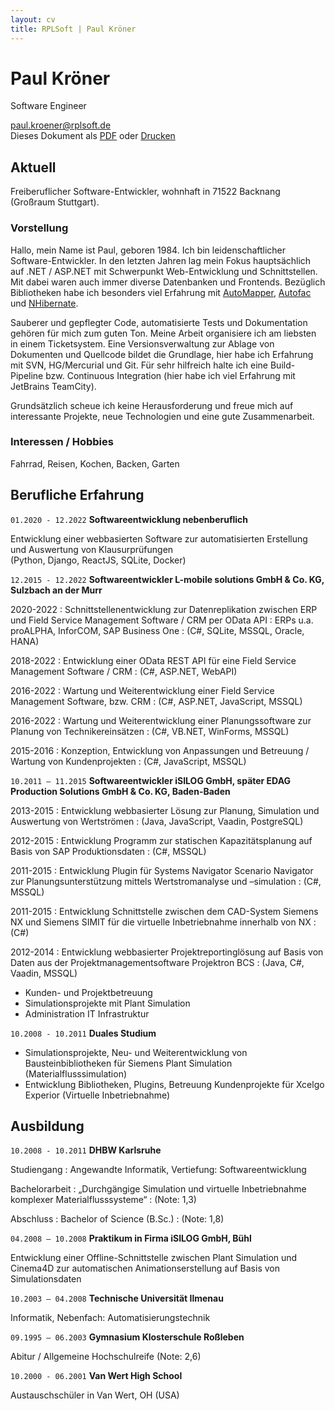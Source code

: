 ```yaml
---
layout: cv
title: RPLSoft | Paul Kröner
---
```


# Paul Kröner
  Software Engineer

<div id="webaddress">
	<a href="mailto:paul.kroener@rplsoft.de">paul.kroener@rplsoft.de</a>
	<div id="pdf">
		Dieses Dokument als 
		<a href="/assets/pdf/cv.pdf">PDF</a> oder 
		<a href="javascript:if(window.print)window.print()">Drucken</a>
	</div>
</div>


## Aktuell

Freiberuflicher Software-Entwickler, wohnhaft in 71522 Backnang (Großraum Stuttgart).

### Vorstellung

Hallo, mein Name ist Paul, geboren 1984. Ich bin leidenschaftlicher Software-Entwickler. In den letzten Jahren lag mein Fokus hauptsächlich auf .NET / ASP.NET mit Schwerpunkt Web-Entwicklung und Schnittstellen. Mit dabei waren auch immer diverse Datenbanken und Frontends. Bezüglich Bibliotheken habe ich besonders viel Erfahrung mit [AutoMapper](https://automapper.org/), [Autofac](https://autofac.org/) und [NHibernate](https://nhibernate.info/).

Sauberer und gepflegter Code, automatisierte Tests und Dokumentation gehören für mich zum guten Ton. Meine Arbeit organisiere ich am liebsten in einem Ticketsystem. Eine Versionsverwaltung zur Ablage von Dokumenten und Quellcode bildet die Grundlage, hier habe ich Erfahrung mit SVN, HG/Mercurial und Git. Für sehr hilfreich halte ich eine Build-Pipeline bzw. Continuous Integration (hier habe ich viel Erfahrung mit JetBrains TeamCity).

Grundsätzlich scheue ich keine Herausforderung und freue mich auf interessante Projekte, neue Technologien und eine gute Zusammenarbeit.

### Interessen / Hobbies

Fahrrad, Reisen, Kochen, Backen, Garten

## Berufliche Erfahrung

`01.2020 - 12.2022`
**Softwareentwicklung nebenberuflich**

Entwicklung einer webbasierten Software zur automatisierten Erstellung und Auswertung von Klausurprüfungen\
(Python, Django, ReactJS, SQLite, Docker)

`12.2015 - 12.2022`
**Softwareentwickler L-mobile solutions GmbH & Co. KG, Sulzbach an der Murr**

2020-2022
: Schnittstellenentwicklung zur Datenreplikation zwischen ERP und Field Service Management Software / CRM per OData API
: ERPs u.a. proALPHA, InforCOM, SAP Business One
: (C#, SQLite, MSSQL, Oracle, HANA)

2018-2022
: Entwicklung einer OData REST API für eine Field Service Management Software / CRM
: (C#, ASP.NET, WebAPI)

2016-2022
: Wartung und Weiterentwicklung einer Field Service Management Software, bzw. CRM
: (C#, ASP.NET, JavaScript, MSSQL)

2016-2022
: Wartung und Weiterentwicklung einer Planungssoftware zur Planung von Technikereinsätzen
: (C#, VB.NET, WinForms, MSSQL)

2015-2016
: Konzeption, Entwicklung von Anpassungen und Betreuung / Wartung von Kundenprojekten
: (C#, JavaScript, MSSQL)

`10.2011 – 11.2015`
**Softwareentwickler iSILOG GmbH, später EDAG Production Solutions GmbH & Co. KG, Baden-Baden**

2013-2015
: Entwicklung webbasierter Lösung zur Planung, Simulation und Auswertung von Wertströmen
: (Java, JavaScript, Vaadin, PostgreSQL)

2012-2015
: Entwicklung Programm zur statischen Kapazitätsplanung auf Basis von SAP Produktionsdaten
: (C#, MSSQL)

2011-2015
: Entwicklung Plugin für Systems Navigator Scenario Navigator zur Planungsunterstützung mittels Wertstromanalyse und –simulation 
: (C#, MSSQL)

2011-2015
: Entwicklung Schnittstelle zwischen dem CAD-System Siemens NX und Siemens SIMIT für die virtuelle Inbetriebnahme innerhalb von NX 
: (C#)

2012-2014
: Entwicklung webbasierter Projektreportinglösung auf Basis von Daten aus der Projektmanagementsoftware Projektron BCS 
: (Java, C#, Vaadin, MSSQL)

- Kunden- und Projektbetreuung
- Simulationsprojekte mit Plant Simulation
- Administration IT Infrastruktur

`10.2008 - 10.2011`
**Duales Studium**

- Simulationsprojekte, Neu- und Weiterentwicklung von Bausteinbibliotheken für Siemens Plant Simulation (Materialflusssimulation)
- Entwicklung Bibliotheken, Plugins, Betreuung Kundenprojekte für
Xcelgo Experior (Virtuelle Inbetriebnahme)

## Ausbildung

`10.2008 - 10.2011`
**DHBW Karlsruhe**

Studiengang
: Angewandte Informatik, Vertiefung: Softwareentwicklung

Bachelorarbeit
: &bdquo;Durchgängige Simulation und virtuelle Inbetriebnahme komplexer
Materialflusssysteme&ldquo;
: (Note: 1,3)

Abschluss
: Bachelor of Science (B.Sc.)
: (Note: 1,8)

`04.2008 – 10.2008`
**Praktikum in Firma iSILOG GmbH, Bühl**

Entwicklung einer Offline-Schnittstelle zwischen Plant Simulation und Cinema4D zur automatischen Animationserstellung auf Basis von Simulationsdaten

`10.2003 – 04.2008`
**Technische Universität Ilmenau**

Informatik, Nebenfach: Automatisierungstechnik

`09.1995 – 06.2003`
**Gymnasium Klosterschule Roßleben**

Abitur / Allgemeine Hochschulreife (Note: 2,6)

`10.2000 - 06.2001`
**Van Wert High School**

Austauschschüler in Van Wert, OH (USA)
